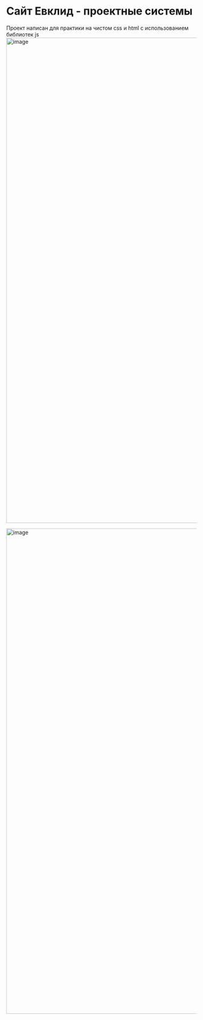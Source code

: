 # Сайт Евклид - проектные системы

Проект написан для практики на чистом css и html с использованием библиотек js
<img width="1280" alt="image" src="https://github.com/kmshnvn/euclid/assets/83114530/5f10af3d-4785-4eef-8bd7-ee242e5b46b7">

<img width="1280" alt="image" src="https://github.com/kmshnvn/euclid/assets/83114530/8b041f92-2780-4e31-9ada-f5710bfc78f0">

